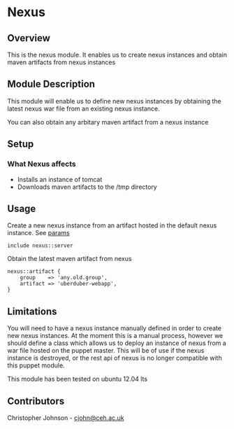 # Nexus

## Overview

This is the nexus module. It enables us to create nexus instances and obtain maven artifacts from nexus instances

## Module Description

This module will enable us to define new nexus instances by obtaining the latest nexus war file from an existing nexus instance.

You can also obtain any arbitary maven artifact from a nexus instance 

## Setup

### What Nexus affects

* Installs an instance of tomcat
* Downloads maven artifacts to the /tmp directory

## Usage

Create a new nexus instance from an artifact hosted in the default nexus instance. See [params](manifest/params.pp)
    
    include nexus::server

Obtain the latest maven artifact from nexus

    nexus::artifact {
        group    => 'any.old.group',
        artifact => 'uberduber-webapp',
    }

## Limitations

You will need to have a nexus instance manually defined in order to create new nexus instances. At the moment this is a manual process, however we should define a class which allows us to deploy an instance of nexus from a war file hosted on the puppet master. This will be of use if the nexus instance is destroyed, or the rest api of nexus is no longer compatible with this puppet module.

This module has been tested on ubuntu 12.04 lts

## Contributors

Christopher Johnson - cjohn@ceh.ac.uk